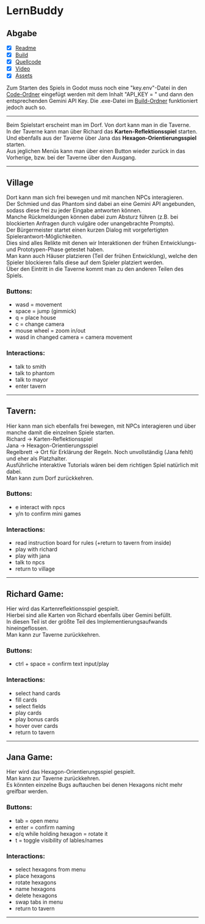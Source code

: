 # LernBuddy

## Abgabe
- [x] [Readme](README.md)
- [x] [Build](Build)
- [x] [Quellcode](Code)
- [x] [Video](Video.mp4)
- [x] [Assets](AssetlisteLernbuddy.pdf)

Zum Starten des Spiels in Godot muss noch eine "key.env"-Datei in den [Code-Ordner](Code) eingefügt werden mit dem Inhalt "API_KEY = " und dann den entsprechenden Gemini API Key.
Die .exe-Datei im [Build-Ordner](Build) funktioniert jedoch auch so.

---
Beim Spielstart erscheint man im Dorf. Von dort kann man in die Taverne.  
In der Taverne kann man über Richard das **Karten-Reflektionsspiel** starten.  
Und ebenfalls aus der Taverne über Jana das **Hexagon-Orientierungsspiel** starten.  
Aus jeglichen Menüs kann man über einen Button wieder zurück in das Vorherige, bzw. bei der Taverne über den Ausgang.  

---
## Village
Dort kann man sich frei bewegen und mit manchen NPCs interagieren.  
Der Schmied und das Phantom sind dabei an eine Gemini API angebunden, sodass diese frei zu jeder Eingabe antworten können.  
Manche Rückmeldungen können dabei zum Absturz führen (z.B. bei blockierten Anfragen durch vulgäre oder unangebrachte Prompts).  
Der Bürgermeister startet einen kurzen Dialog mit vorgefertigten Spielerantwort-Möglichkeiten.  
Dies sind alles Relikte mit denen wir Interaktionen der frühen Entwicklungs- und Prototypen-Phase getestet haben.  
Man kann auch Häuser platzieren (Teil der frühen Entwicklung), welche den Spieler blockieren falls diese auf dem Spieler platziert werden.  
Über den Eintritt in die Taverne kommt man zu den anderen Teilen des Spiels.  

### Buttons:
- wasd = movement
- space = jump (gimmick)
- q = place house
- c = change camera
- mouse wheel = zoom in/out
- wasd in changed camera = camera movement

### Interactions:
- talk to smith
- talk to phantom
- talk to mayor
- enter tavern

---
## Tavern:
Hier kann man sich ebenfalls frei bewegen, mit NPCs interagieren und über manche damit die einzelnen Spiele starten.  
Richard → Karten-Reflektionsspiel  
Jana → Hexagon-Orientierungsspiel  
Regelbrett → Ort für Erklärung der Regeln. Noch unvollständig (Jana fehlt) und eher als Platzhalter.  
Ausführliche interaktive Tutorials wären bei dem richtigen Spiel natürlich mit dabei.  
Man kann zum Dorf zurückkehren.  

### Buttons:
- e interact with npcs
- y/n to confirm mini games

### Interactions:
- read instruction board for rules (+return to tavern from inside)
- play with richard
- play with jana
- talk to npcs
- return to village

---
## Richard Game:
Hier wird das Kartenreflektionsspiel gespielt.  
Hierbei sind alle Karten von Richard ebenfalls über Gemini befüllt.  
In diesen Teil ist der größte Teil des Implementierungsaufwands hineingeflossen.  
Man kann zur Taverne zurückkehren.  

### Buttons:
- ctrl + space = confirm text input/play

### Interactions:
- select hand cards
- fill cards
- select fields
- play cards
- play bonus cards
- hover over cards
- return to tavern

---
## Jana Game:
Hier wird das Hexagon-Orientierungsspiel gespielt.  
Man kann zur Taverne zurückkehren.  
Es könnten einzelne Bugs auftauchen bei denen Hexagons nicht mehr greifbar werden.  

### Buttons:
- tab = open menu
- enter = confirm naming
- e/q while holding hexagon = rotate it
- t = toggle visibility of lables/names

### Interactions:
- select hexagons from menu
- place hexagons
- rotate hexagons
- name hexagons
- delete hexagons
- swap tabs in menu
- return to tavern

---
